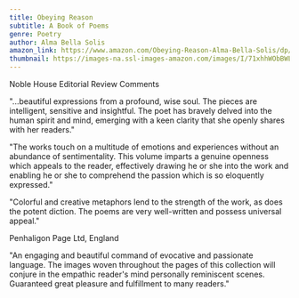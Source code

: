 ```yaml
---
title: Obeying Reason
subtitle: A Book of Poems
genre: Poetry
author: Alma Bella Solis
amazon_link: https://www.amazon.com/Obeying-Reason-Alma-Bella-Solis/dp/1648952038/ref=sr_1_1?crid=A4JE34Q3ZHJE&keywords=9781648952036&qid=1643549677&sprefix=9781648952036%2Caps%2C528&sr=8-1
thumbnail: https://images-na.ssl-images-amazon.com/images/I/71xhhWObBWL.jpg
---
```

Noble House Editorial Review Comments

"...beautiful expressions from a profound, wise soul. The pieces are intelligent, sensitive and insightful. The poet has bravely delved into the human spirit and mind, emerging with a keen clarity that she openly shares with her readers."

"The works touch on a multitude of emotions and experiences without an abundance of sentimentality. This volume imparts a genuine openness which appeals to the reader, effectively drawing he or she into the work and enabling he or she to comprehend the passion which is so eloquently expressed."

"Colorful and creative metaphors lend to the strength of the work, as does the potent diction. The poems are very well-written and possess universal appeal."

Penhaligon Page Ltd, England

"An engaging and beautiful command of evocative and passionate language. The images woven throughout the pages of this collection will conjure in the empathic reader's mind personally reminiscent scenes. Guaranteed great pleasure and fulfillment to many readers."